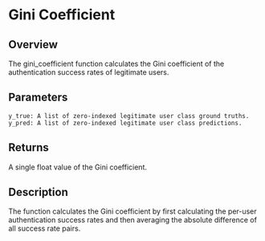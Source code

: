 # Gini Coefficient

## Overview

The gini_coefficient function calculates the Gini coefficient of the authentication success rates of legitimate users.

## Parameters

    y_true: A list of zero-indexed legitimate user class ground truths.
    y_pred: A list of zero-indexed legitimate user class predictions.

## Returns

A single float value of the Gini coefficient.

## Description

The function calculates the Gini coefficient by first calculating the per-user authentication success rates and then
averaging the absolute difference of all success rate pairs. 